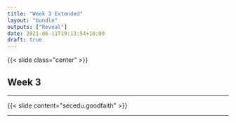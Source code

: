 ```yaml
---
title: "Week 3 Extended"
layout: "bundle"
outputs: ["Reveal"]
date: 2021-06-11T19:13:54+10:00
draft: true
---
```


{{< slide class="center" >}}

## Week 3

---

{{< slide content="secedu.goodfaith" >}}

---


